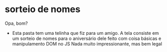 # sorteio de nomes
Opa, bom?
* Esta pasta tem uma telinha que fiz para um amigo.
A tela consiste em um sorteio de nomes para o aniversário dele
feito com coisa básicas e manipulamento DOM no JS
Nada muito impressionante, mas bem legal

